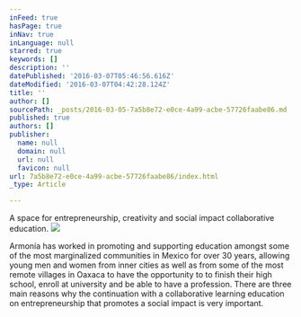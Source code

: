 ```yaml
---
inFeed: true
hasPage: true
inNav: true
inLanguage: null
starred: true
keywords: []
description: ''
datePublished: '2016-03-07T05:46:56.616Z'
dateModified: '2016-03-07T04:42:28.124Z'
title: ''
author: []
sourcePath: _posts/2016-03-05-7a5b8e72-e0ce-4a99-acbe-57726faabe86.md
published: true
authors: []
publisher:
  name: null
  domain: null
  url: null
  favicon: null
url: 7a5b8e72-e0ce-4a99-acbe-57726faabe86/index.html
_type: Article

---
```

A space for entrepreneurship, creativity and social impact collaborative education.
![](https://s3-us-west-2.amazonaws.com/the-grid-img/p/9c92ccbc02300f0a0a98cdb5399826cd2c182708.jpg)

Armonía has worked in promoting and supporting education amongst some of the most marginalized communities in Mexico for over 30 years, allowing young men and women from inner cities as well as from some of the most remote villages in Oaxaca to have the opportunity to to finish their high school, enroll at university and be able to have a profession. There are three main reasons why the continuation with a collaborative learning education on entrepreneurship that promotes a social impact is very important.